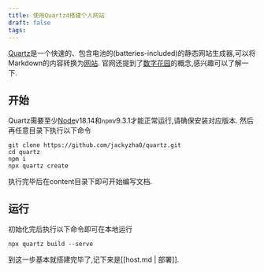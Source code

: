 ```yaml
---
title: 使用Quartz4搭建个人网站
draft: false
tags:
---
```


[Quartz](https://quartz.jzhao.xyz/)是一个快速的、包含电池的(batteries-included)的静态网站生成器,可以将Markdown的内容转换为[网站](https://quartz.jzhao.xyz/showcase).
官网还提到了[数字花园](https://jzhao.xyz/posts/networked-thought)的概念,感兴趣可以了解一下.
## **开始**
Quartz需要至少[Node](https://nodejs.org/)v18.14和`npm`v9.3.1才能正常运行,请确保安装对应版本.
然后再任意目录下执行以下命令
``` shell
git clone https://github.com/jackyzha0/quartz.git
cd quartz
npm i
npx quartz create
```
执行完毕后在content目录下即可开始编写文档.
## 运行
初始化完后执行以下命令即可在本地运行
``` shell
npx quartz build --serve
```
到这一步基本就搭建完毕了,记下来是[[host.md | 部署]].  